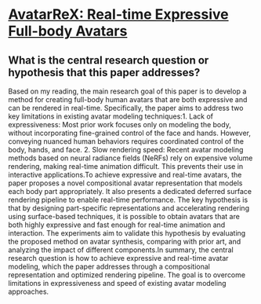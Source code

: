# [AvatarReX: Real-time Expressive Full-body Avatars](https://arxiv.org/abs/2305.04789)

## What is the central research question or hypothesis that this paper addresses?

Based on my reading, the main research goal of this paper is to develop a method for creating full-body human avatars that are both expressive and can be rendered in real-time. Specifically, the paper aims to address two key limitations in existing avatar modeling techniques:1. Lack of expressiveness: Most prior work focuses only on modeling the body, without incorporating fine-grained control of the face and hands. However, conveying nuanced human behaviors requires coordinated control of the body, hands, and face. 2. Slow rendering speed: Recent avatar modeling methods based on neural radiance fields (NeRFs) rely on expensive volume rendering, making real-time animation difficult. This prevents their use in interactive applications.To achieve expressive and real-time avatars, the paper proposes a novel compositional avatar representation that models each body part appropriately. It also presents a dedicated deferred surface rendering pipeline to enable real-time performance. The key hypothesis is that by designing part-specific representations and accelerating rendering using surface-based techniques, it is possible to obtain avatars that are both highly expressive and fast enough for real-time animation and interaction. The experiments aim to validate this hypothesis by evaluating the proposed method on avatar synthesis, comparing with prior art, and analyzing the impact of different components.In summary, the central research question is how to achieve expressive and real-time avatar modeling, which the paper addresses through a compositional representation and optimized rendering pipeline. The goal is to overcome limitations in expressiveness and speed of existing avatar modeling approaches.
